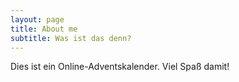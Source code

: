 ```yaml
---
layout: page
title: About me
subtitle: Was ist das denn?
---
```


Dies ist ein Online-Adventskalender. Viel Spaß damit!